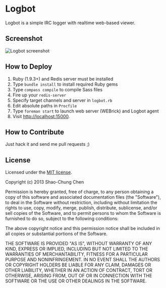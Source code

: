 Logbot
======
Logbot is a simple IRC logger with realtime web-based viewer.


Screenshot
----------
![Logbot screenshot](https://raw.github.com/g0v/Logbot/master/screenshot-1.png)


How to Deploy
-------------
1. Ruby (1.9.3+) and Redis server must be installed
2. Type `bundle install` to install required Ruby gems
3. Type `compass compile` to compile Sass files
4. Fire up your `redis-server`
5. Specify target channels and server in `logbot.rb`
6. Edit absolute paths in `Procfile`
7. Type `foreman start` to launch web server (WEBrick) and Logbot agent
8. Visit [http://localhost:15000](http://localhost:15000).


How to Contribute
-----------------
Just hack it and send me pull requests ;)


License
-------
Licensed under the [MIT license](http://opensource.org/licenses/mit-license.php).

Copyright (c) 2013 Shao-Chung Chen

Permission is hereby granted, free of charge, to any person obtaining a copy of this software and associated documentation files (the "Software"), to deal in the Software without restriction, including without limitation the rights to use, copy, modify, merge, publish, distribute, sublicense, and/or sell copies of the Software, and to permit persons to whom the Software is furnished to do so, subject to the following conditions:

The above copyright notice and this permission notice shall be included in all copies or substantial portions of the Software.

THE SOFTWARE IS PROVIDED "AS IS", WITHOUT WARRANTY OF ANY KIND, EXPRESS OR IMPLIED, INCLUDING BUT NOT LIMITED TO THE WARRANTIES OF MERCHANTABILITY, FITNESS FOR A PARTICULAR PURPOSE AND NONINFRINGEMENT. IN NO EVENT SHALL THE AUTHORS OR COPYRIGHT HOLDERS BE LIABLE FOR ANY CLAIM, DAMAGES OR OTHER LIABILITY, WHETHER IN AN ACTION OF CONTRACT, TORT OR OTHERWISE, ARISING FROM, OUT OF OR IN CONNECTION WITH THE SOFTWARE OR THE USE OR OTHER DEALINGS IN THE SOFTWARE.
